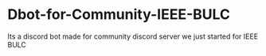 # Dbot-for-Community-IEEE-BULC
Its a discord bot made for community discord server we just started for IEEE BULC 
